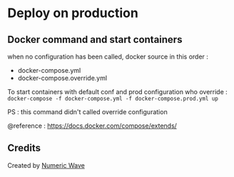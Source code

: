 # Deploy on production

## Docker command and start containers

when no configuration has been called, docker source in this order :
* docker-compose.yml
* docker-compose.override.yml


To start containers with default conf and prod configuration who override :
`
docker-compose -f docker-compose.yml -f docker-compose.prod.yml up
`

PS : this command didn't called override configuration

@reference : https://docs.docker.com/compose/extends/

## Credits

Created by [Numeric Wave](https://numeric-wave.eu)
